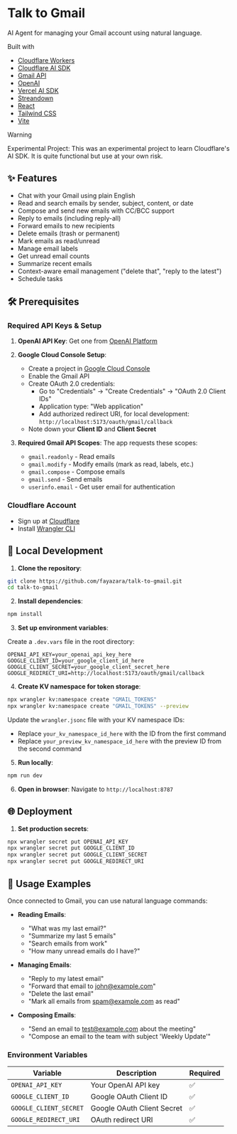 # Talk to Gmail

AI Agent for managing your Gmail account using natural language.

Built with

- [Cloudflare Workers](https://workers.cloudflare.com)
- [Cloudflare AI SDK](https://agents.cloudflare.com)
- [Gmail API](https://developers.google.com/gmail/api)
- [OpenAI](https://openai.com)
- [Vercel AI SDK](https://sdk.vercel.ai)
- [Streandown](https://streamdown.ai)
- [React](https://react.dev)
- [Tailwind CSS](https://tailwindcss.com)
- [Vite](https://vite.dev)

> [!WARNING]  
> Experimental Project: This was an experimental project to learn Cloudflare's AI SDK. It is quite functional but use at your own risk.

## ✨ Features

- Chat with your Gmail using plain English
- Read and search emails by sender, subject, content, or date
- Compose and send new emails with CC/BCC support
- Reply to emails (including reply-all)
- Forward emails to new recipients
- Delete emails (trash or permanent)
- Mark emails as read/unread
- Manage email labels
- Get unread email counts
- Summarize recent emails
- Context-aware email management ("delete that", "reply to the latest")
- Schedule tasks

## 🛠️ Prerequisites

### Required API Keys & Setup

1. **OpenAI API Key**: Get one from [OpenAI Platform](https://platform.openai.com/api-keys)

2. **Google Cloud Console Setup**:
   - Create a project in [Google Cloud Console](https://console.cloud.google.com/)
   - Enable the Gmail API
   - Create OAuth 2.0 credentials:
     - Go to "Credentials" → "Create Credentials" → "OAuth 2.0 Client IDs"
     - Application type: "Web application"
     - Add authorized redirect URI, for local development: `http://localhost:5173/oauth/gmail/callback`
   - Note down your **Client ID** and **Client Secret**

3. **Required Gmail API Scopes**: The app requests these scopes:
   - `gmail.readonly` - Read emails
   - `gmail.modify` - Modify emails (mark as read, labels, etc.)
   - `gmail.compose` - Compose emails
   - `gmail.send` - Send emails
   - `userinfo.email` - Get user email for authentication

### Cloudflare Account

- Sign up at [Cloudflare](https://cloudflare.com)
- Install [Wrangler CLI](https://developers.cloudflare.com/workers/wrangler/install-and-update/)

## 🚀 Local Development

1. **Clone the repository**:

```bash
git clone https://github.com/fayazara/talk-to-gmail.git
cd talk-to-gmail
```

2. **Install dependencies**:

```bash
npm install
```

3. **Set up environment variables**:

Create a `.dev.vars` file in the root directory:

```env
OPENAI_API_KEY=your_openai_api_key_here
GOOGLE_CLIENT_ID=your_google_client_id_here
GOOGLE_CLIENT_SECRET=your_google_client_secret_here
GOOGLE_REDIRECT_URI=http://localhost:5173/oauth/gmail/callback
```

4. **Create KV namespace for token storage**:

```bash
npx wrangler kv:namespace create "GMAIL_TOKENS"
npx wrangler kv:namespace create "GMAIL_TOKENS" --preview
```

Update the `wrangler.jsonc` file with your KV namespace IDs:
- Replace `your_kv_namespace_id_here` with the ID from the first command
- Replace `your_preview_kv_namespace_id_here` with the preview ID from the second command

5. **Run locally**:

```bash
npm run dev
```

6. **Open in browser**: Navigate to `http://localhost:8787`

## 🌐 Deployment

1. **Set production secrets**:

```bash
npx wrangler secret put OPENAI_API_KEY
npx wrangler secret put GOOGLE_CLIENT_ID
npx wrangler secret put GOOGLE_CLIENT_SECRET
npx wrangler secret put GOOGLE_REDIRECT_URI
```

## 💬 Usage Examples

Once connected to Gmail, you can use natural language commands:

- **Reading Emails**:
  - "What was my last email?"
  - "Summarize my last 5 emails"
  - "Search emails from work"
  - "How many unread emails do I have?"

- **Managing Emails**:
  - "Reply to my latest email"
  - "Forward that email to john@example.com"
  - "Delete the last email"
  - "Mark all emails from spam@example.com as read"

- **Composing Emails**:
  - "Send an email to test@example.com about the meeting"
  - "Compose an email to the team with subject 'Weekly Update'"

### Environment Variables

| Variable               | Description                | Required |
| ---------------------- | -------------------------- | -------- |
| `OPENAI_API_KEY`       | Your OpenAI API key        | ✅       |
| `GOOGLE_CLIENT_ID`     | Google OAuth Client ID     | ✅       |
| `GOOGLE_CLIENT_SECRET` | Google OAuth Client Secret | ✅       |
| `GOOGLE_REDIRECT_URI`  | OAuth redirect URI         | ✅       |
